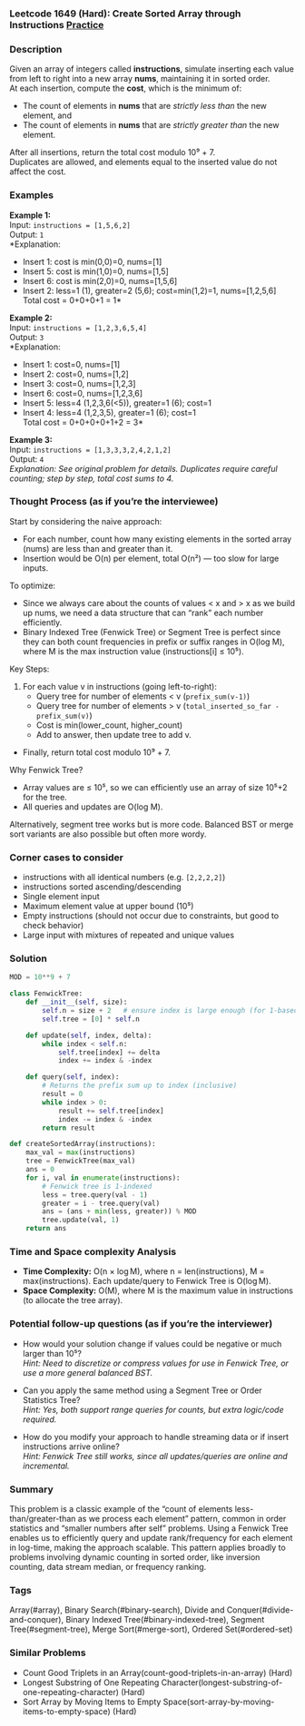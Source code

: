 ### Leetcode 1649 (Hard): Create Sorted Array through Instructions [Practice](https://leetcode.com/problems/create-sorted-array-through-instructions)

### Description  
Given an array of integers called **instructions**, simulate inserting each value from left to right into a new array **nums**, maintaining it in sorted order.  
At each insertion, compute the **cost**, which is the minimum of:
- The count of elements in **nums** that are *strictly less than* the new element, and
- The count of elements in **nums** that are *strictly greater than* the new element.

After all insertions, return the total cost modulo 10⁹ + 7.  
Duplicates are allowed, and elements equal to the inserted value do not affect the cost.

### Examples  

**Example 1:**  
Input: `instructions = [1,5,6,2]`  
Output: `1`  
*Explanation:  
- Insert 1: cost is min(0,0)=0, nums=[1]  
- Insert 5: cost is min(1,0)=0, nums=[1,5]  
- Insert 6: cost is min(2,0)=0, nums=[1,5,6]  
- Insert 2: less=1 (1), greater=2 (5,6); cost=min(1,2)=1, nums=[1,2,5,6]  
Total cost = 0+0+0+1 = 1*

**Example 2:**  
Input: `instructions = [1,2,3,6,5,4]`  
Output: `3`  
*Explanation:  
- Insert 1: cost=0, nums=[1]  
- Insert 2: cost=0, nums=[1,2]  
- Insert 3: cost=0, nums=[1,2,3]  
- Insert 6: cost=0, nums=[1,2,3,6]  
- Insert 5: less=4 (1,2,3,6\(<5\)), greater=1 (6); cost=1  
- Insert 4: less=4 (1,2,3,5), greater=1 (6); cost=1  
Total cost = 0+0+0+0+1+2 = 3*

**Example 3:**  
Input: `instructions = [1,3,3,3,2,4,2,1,2]`  
Output: `4`  
*Explanation: See original problem for details. Duplicates require careful counting; step by step, total cost sums to 4.*

### Thought Process (as if you’re the interviewee)  

Start by considering the naive approach:  
- For each number, count how many existing elements in the sorted array (nums) are less than and greater than it.
- Insertion would be O(n) per element, total O(n²) — too slow for large inputs.

To optimize:  
- Since we always care about the counts of values < x and > x as we build up nums, we need a data structure that can “rank” each number efficiently.
- Binary Indexed Tree (Fenwick Tree) or Segment Tree is perfect since they can both count frequencies in prefix or suffix ranges in O(log M), where M is the max instruction value (instructions[i] ≤ 10⁵).

Key Steps:
1. For each value v in instructions (going left-to-right):
   - Query tree for number of elements < v (`prefix_sum(v-1)`)
   - Query tree for number of elements > v (`total_inserted_so_far - prefix_sum(v)`)
   - Cost is min(lower_count, higher_count)
   - Add to answer, then update tree to add v.
- Finally, return total cost modulo 10⁹ + 7.

Why Fenwick Tree?  
- Array values are ≤ 10⁵, so we can efficiently use an array of size 10⁵+2 for the tree.  
- All queries and updates are O(log M).

Alternatively, segment tree works but is more code. Balanced BST or merge sort variants are also possible but often more wordy.

### Corner cases to consider  
- instructions with all identical numbers (e.g. `[2,2,2,2]`)
- instructions sorted ascending/descending
- Single element input
- Maximum element value at upper bound (10⁵)
- Empty instructions (should not occur due to constraints, but good to check behavior)
- Large input with mixtures of repeated and unique values

### Solution

```python
MOD = 10**9 + 7

class FenwickTree:
    def __init__(self, size):
        self.n = size + 2   # ensure index is large enough (for 1-based indexing)
        self.tree = [0] * self.n

    def update(self, index, delta):
        while index < self.n:
            self.tree[index] += delta
            index += index & -index

    def query(self, index):
        # Returns the prefix sum up to index (inclusive)
        result = 0
        while index > 0:
            result += self.tree[index]
            index -= index & -index
        return result

def createSortedArray(instructions):
    max_val = max(instructions)
    tree = FenwickTree(max_val)
    ans = 0
    for i, val in enumerate(instructions):
        # Fenwick tree is 1-indexed
        less = tree.query(val - 1)
        greater = i - tree.query(val)
        ans = (ans + min(less, greater)) % MOD
        tree.update(val, 1)
    return ans
```

### Time and Space complexity Analysis  

- **Time Complexity:** O(n × log M), where n = len(instructions), M = max(instructions). Each update/query to Fenwick Tree is O(log M).
- **Space Complexity:** O(M), where M is the maximum value in instructions (to allocate the tree array).

### Potential follow-up questions (as if you’re the interviewer)  

- How would your solution change if values could be negative or much larger than 10⁵?  
  *Hint: Need to discretize or compress values for use in Fenwick Tree, or use a more general balanced BST.*

- Can you apply the same method using a Segment Tree or Order Statistics Tree?  
  *Hint: Yes, both support range queries for counts, but extra logic/code required.*

- How do you modify your approach to handle streaming data or if insert instructions arrive online?  
  *Hint: Fenwick Tree still works, since all updates/queries are online and incremental.*

### Summary
This problem is a classic example of the “count of elements less-than/greater-than as we process each element” pattern, common in order statistics and “smaller numbers after self” problems. Using a Fenwick Tree enables us to efficiently query and update rank/frequency for each element in log-time, making the approach scalable. This pattern applies broadly to problems involving dynamic counting in sorted order, like inversion counting, data stream median, or frequency ranking.

### Tags
Array(#array), Binary Search(#binary-search), Divide and Conquer(#divide-and-conquer), Binary Indexed Tree(#binary-indexed-tree), Segment Tree(#segment-tree), Merge Sort(#merge-sort), Ordered Set(#ordered-set)

### Similar Problems
- Count Good Triplets in an Array(count-good-triplets-in-an-array) (Hard)
- Longest Substring of One Repeating Character(longest-substring-of-one-repeating-character) (Hard)
- Sort Array by Moving Items to Empty Space(sort-array-by-moving-items-to-empty-space) (Hard)